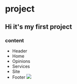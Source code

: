 # project
## Hi it's my first project
### content
* Header
* Home
* Opinions
* Services
* Site
* Footer
![](img/Icon-pictures.png)
